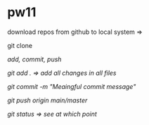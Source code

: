 # pw11

download repos from github to local system =>

git clone <address>

add, commit, push

git add . => add all changes in all files

git commit -m "Meaingful commit message"

git push origin main/master

git status => see at which point
